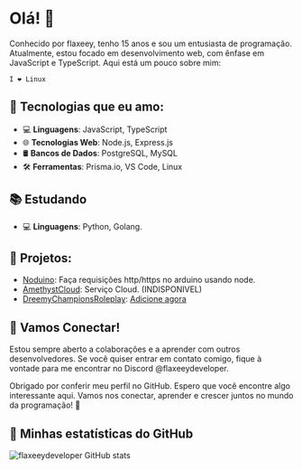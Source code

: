 # Olá! 👋

Conhecido por flaxeey, tenho 15 anos e sou um entusiasta de programação. Atualmente, estou focado em desenvolvimento web, com ênfase em JavaScript e TypeScript. Aqui está um pouco sobre mim:

`I ❤ Linux`

## 🚀 Tecnologias que eu amo:

- 💻 **Linguagens**: JavaScript, TypeScript
- 🌐 **Tecnologias Web**: Node.js, Express.js
- 🛢️ **Bancos de Dados**: PostgreSQL, MySQL
- 🛠️ **Ferramentas**: Prisma.io, VS Code, Linux

## 📚 Estudando
- 💻 **Linguagens**: Python, Golang.

## 💼 Projetos:
- [Noduino](https://github.com/flaxeeydeveloper/Noduino): Faça requisições http/https no arduino usando node.
- [AmethystCloud](https://amethystcloud.com.br): Serviço Cloud. (INDISPONIVEL)
- [DreemyChampionsRoleplay](https://discord.gg/tDG9nRs8rm): [Adicione agora](https://discord.com/oauth2/authorize?client_id=1130550766864715786&scope=bot&permissions=27648860222)

## 🤝 Vamos Conectar!

Estou sempre aberto a colaborações e a aprender com outros desenvolvedores. Se você quiser entrar em contato comigo, fique à vontade para me encontrar no Discord @flaxeeydeveloper.

Obrigado por conferir meu perfil no GitHub. Espero que você encontre algo interessante aqui. Vamos nos conectar, aprender e crescer juntos no mundo da programação! 🚀

## 📆 Minhas estatísticas do GitHub
![flaxeeydeveloper GitHub stats](https://github-readme-stats.vercel.app/api?username=flaxeeydeveloper&show_icons=true&theme=dracula)
